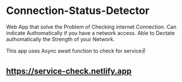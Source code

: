 # Connection-Status-Detector
Web App that solve the Problem of Checking internet Connection.
Can indicate Authomatically if you have a network access.
Able to Dectate authomatically the Strength of your Network.

This app uses Async await function to check for service✌

https://service-check.netlify.app
---------------------------------




